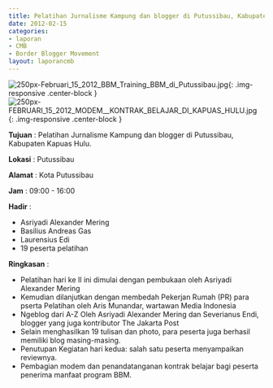 ```yaml
---
title: Pelatihan Jurnalisme Kampung dan blogger di Putussibau, Kabupaten Kapuas Hulu.
date: 2012-02-15
categories:
- laporan
- CMB
- Border Blogger Movement
layout: laporancmb
---
```


![250px-Februari_15_2012_BBM_Training_BBM_di_Putussibau.jpg](/uploads/250px-Februari_15_2012_BBM_Training_BBM_di_Putussibau.jpg){: .img-responsive .center-block }
![250px-FEBRUARI_15_2012_MODEM__KONTRAK_BELAJAR_DI_KAPUAS_HULU.jpg](/uploads/250px-FEBRUARI_15_2012_MODEM__KONTRAK_BELAJAR_DI_KAPUAS_HULU.jpg){: .img-responsive .center-block }

**Tujuan** :  Pelatihan Jurnalisme Kampung dan blogger di Putussibau, Kabupaten Kapuas Hulu. 

**Lokasi** :  Putussibau 

**Alamat** :  Kota Putussibau 

**Jam** :  09:00 - 16:00 

**Hadir** :
* Asriyadi Alexander Mering
* Basilius Andreas Gas
* Laurensius Edi
* 19 peserta pelatihan

**Ringkasan** :
* Pelatihan hari ke II ini dimulai dengan pembukaan oleh Asriyadi Alexander Mering
* Kemudian dilanjutkan dengan membedah Pekerjan Rumah (PR) para pserta Pelatihan oleh Aris Munandar, wartawan Media Indonesia
* Ngeblog dari A-Z  Oleh Asriyadi Alexander Mering dan Severianus Endi, blogger yang juga kontributor The Jakarta Post
* Selain menghasilkan 19 tulisan dan photo, para peserta juga berhasil memiliki blog masing-masing.
* Penutupan Kegiatan hari kedua: salah satu peserta menyampaikan reviewnya. 
* Pembagian modem dan penandatanganan kontrak belajar bagi peserta penerima manfaat program BBM.
